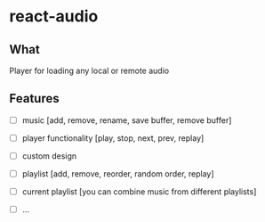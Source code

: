 # react-audio

## What

Player for loading any local or remote audio

## Features

* [ ] music [add, remove, rename, save buffer, remove buffer]

* [ ] player functionality [play, stop, next, prev, replay]

* [ ] custom design

* [ ] playlist [add, remove, reorder, random order, replay]

* [ ] current playlist [you can combine music from different playlists]

* [ ] ...
